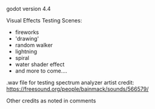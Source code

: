 godot version 4.4

Visual Effects Testing Scenes:

* fireworks
* 'drawing'
* random walker
* lightning
* spiral
* water shader effect
* and more to come....

.wav file for testing spectrum analyzer artist credit:
https://freesound.org/people/bainmack/sounds/566579/

Other credits as noted in comments
